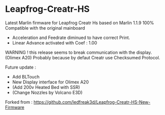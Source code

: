 # Leapfrog-Creatr-HS

Latest Marlin firmware for Leapfrog Creatr Hs based on Marlin 1.1.9
100% Compatible with the original mainboard

 - Acceleration and Feedrate diminued to have correct Print.
 - Linear Advance activated with Coef : 1.00

WARNING ! 	this release seems to break communication with the display. (Olimex A20)
			Probably because by defaut Creatr use Checksumed Protocol.
			
Future update : 
 - Add BLTouch
 - New Display interface for Olimex A20
 - (Add 200v Heated Bed with SSR)
 - (Change Nozzles by Volcano E3D)
 
Forked from : https://github.com/ledfreak3d/Leapfrog-Creatr-HS-New-Firmware
